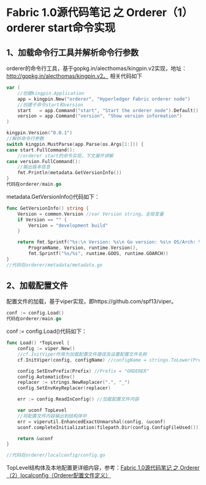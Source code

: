 # Fabric 1.0源代码笔记 之 Orderer（1）orderer start命令实现

## 1、加载命令行工具并解析命令行参数

orderer的命令行工具，基于gopkg.in/alecthomas/kingpin.v2实现，地址：http://gopkg.in/alecthomas/kingpin.v2。
相关代码如下

```go
var (
	//创建kingpin.Application
	app = kingpin.New("orderer", "Hyperledger Fabric orderer node")
	//创建子命令start和version
	start   = app.Command("start", "Start the orderer node").Default()
	version = app.Command("version", "Show version information")
)

kingpin.Version("0.0.1")
//解析命令行参数
switch kingpin.MustParse(app.Parse(os.Args[1:])) {
case start.FullCommand():
	//orderer start的命令实现，下文展开讲解
case version.FullCommand():
	//输出版本信息
	fmt.Println(metadata.GetVersionInfo())
}
代码在orderer/main.go
```

metadata.GetVersionInfo()代码如下：

```go
func GetVersionInfo() string {
	Version = common.Version //var Version string，全局变量
	if Version == "" {
		Version = "development build"
	}

	return fmt.Sprintf("%s:\n Version: %s\n Go version: %s\n OS/Arch: %s",
		ProgramName, Version, runtime.Version(),
		fmt.Sprintf("%s/%s", runtime.GOOS, runtime.GOARCH))
}
//代码在orderer/metadata/metadata.go
```

## 2、加载配置文件

配置文件的加载，基于viper实现，即https://github.com/spf13/viper。

```go
conf := config.Load()
代码在orderer/main.go
```

conf := config.Load()代码如下：

```go
func Load() *TopLevel {
	config := viper.New()
	//cf.InitViper作用为加载配置文件路径及设置配置文件名称
	cf.InitViper(config, configName) //configName = strings.ToLower(Prefix)，其中Prefix = "ORDERER"

	config.SetEnvPrefix(Prefix) //Prefix = "ORDERER"
	config.AutomaticEnv()
	replacer := strings.NewReplacer(".", "_")
	config.SetEnvKeyReplacer(replacer)

	err := config.ReadInConfig() //加载配置文件内容

	var uconf TopLevel
	//将配置文件内容输出到结构体中
	err = viperutil.EnhancedExactUnmarshal(config, &uconf)
	uconf.completeInitialization(filepath.Dir(config.ConfigFileUsed()))

	return &uconf
}

//代码在orderer/localconfig/config.go
```

TopLevel结构体及本地配置更详细内容，参考：[Fabric 1.0源代码笔记 之 Orderer（2）localconfig（Orderer配置文件定义）](localconfig.md)